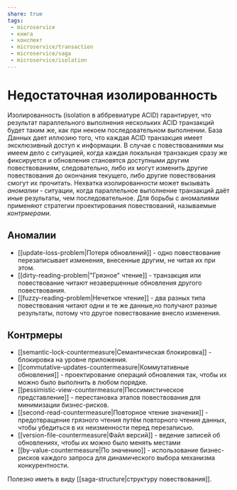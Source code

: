 ```yaml
---
share: true
tags:
 - microservice
 - книга
 - конспект
 - microservice/transaction
 - microservice/saga
 - microservice/isolation
---
```

# Недостаточная изолированность
Изолированность (isolation в аббревиатуре ACID) гарантирует, что результат параллельного выполнения нескольких ACID транзакций будет таким же, как при некоем последовательном выполнении. База Данных дает иллюзию того, что каждая ACID транзакция имеет эксклюзивный доступ к информации.
В случае с повествованиями мы имеем дело с ситуацией, когда каждая локальная транзакция сразу же фиксируется и обновления становятся доступными другим повествованиям, следовательно, либо их могут изменить другие повествования до окончания текущего, либо другие повествования смогут их прочитать.
Нехватка изолированности может вызывать *аномалии* - ситуации, когда параллельное выполнение транзакций даёт иные результаты, чем последовательное. Для борьбы с аномалиями применяют  стратегии проектирования повествований, называемые *контрмерами*.
## Аномалии
- [[update-loss-problem|Потеря обновлений]] - одно повествование перезаписывает изменения, внесенные другим, не читая их при этом.
- [[dirty-reading-problem|"Грязное" чтение]] - транзакция или повествование читают незавершенные обновления другого повествования.
- [[fuzzy-reading-problem|Нечеткое чтение]] - два разных типа повествования читают одни и те же данные,но получают разные результаты, потому что другое повествование внесло изменения.
## Контрмеры
+ [[semantic-lock-countermeasure|Семантическая блокировка]] - блокировка на уровне приложения.
+ [[commutative-updates-countermeasure|Коммутативные обновления]] - проектирование операций обновления так, чтобы их можно было выполнить в любом порядке.
+ [[pessimistic-view-countermeasure|Пессимистическое представление]] - перестановка этапов повествования для минимизации бизнес-рисков.
+ [[second-read-countermeasure|Повторное чтение значения]] - предотвращение грязного чтения путём повторного чтения данных, чтобы убедиться в их неизменности перед перезаписью.
+ [[version-file-countermeasure|Файл версий]] - ведение записей об обновлениях, чтобы их можно было менять местами
+ [[by-value-countermeasure|По значению]] - использование бизнес-рисков каждого запроса для динамического выбора механизма конкурентности.

Полезно иметь в виду [[saga-structure|структуру повествования]].
